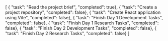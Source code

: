 [
{ "task": "Read the project brief", "completed": true},
{ "task": "Create a project repository", "completed": false},
{ "task": "Create React application using Vite", "completed": false},
{ "task": "Finish Day 1 Development Tasks", "completed": false},
{ "task": "Finish Day 1 Research Tasks", "completed": false},
{ "task": "Finish Day 2 Development Tasks", "completed": false},
{ "task": "Finish Day 2 Research Tasks", "completed": false}
]
